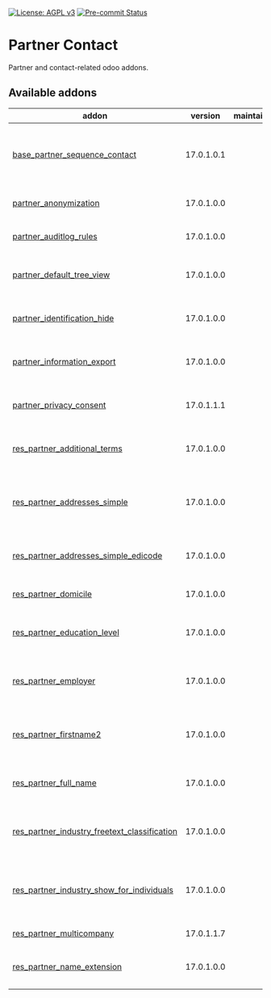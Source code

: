 [![License: AGPL v3](https://img.shields.io/badge/License-AGPL%20v3-blue.svg)](https://www.gnu.org/licenses/agpl-3.0)
[![Pre-commit Status](https://github.com/tawasta/partner/actions/workflows/pre-commit.yml/badge.svg?branch=17.0)](https://github.com/tawasta/partner/actions/workflows/pre-commit.yml?query=branch%3A17.0)

# Partner Contact

Partner and contact-related odoo addons.

[//]: # (addons)

Available addons
----------------
addon | version | maintainers | summary
--- | --- | --- | ---
[base_partner_sequence_contact](base_partner_sequence_contact/) | 17.0.1.0.1 |  | Give unique partner sequence numbers for all partner types
[partner_anonymization](partner_anonymization/) | 17.0.1.0.0 |  | Allows anonymization partners
[partner_auditlog_rules](partner_auditlog_rules/) | 17.0.1.0.0 |  | Adds audit log rules for res partner
[partner_default_tree_view](partner_default_tree_view/) | 17.0.1.0.0 |  | Defaults Contacts action to tree view
[partner_identification_hide](partner_identification_hide/) | 17.0.1.0.0 |  | Hide partner identification page from non-admins
[partner_information_export](partner_information_export/) | 17.0.1.0.0 |  | Allows exporting all partner information
[partner_privacy_consent](partner_privacy_consent/) | 17.0.1.1.1 |  | Adds privacy consent helpers for partner
[res_partner_additional_terms](res_partner_additional_terms/) | 17.0.1.0.0 |  | New model for storing customized clauses
[res_partner_addresses_simple](res_partner_addresses_simple/) | 17.0.1.0.0 |  | Show company addresses and contacts in list instead of cards
[res_partner_addresses_simple_edicode](res_partner_addresses_simple_edicode/) | 17.0.1.0.0 |  | Add edicode to simple address tree view
[res_partner_domicile](res_partner_domicile/) | 17.0.1.0.0 |  | Adds domicile field for partner
[res_partner_education_level](res_partner_education_level/) | 17.0.1.0.0 |  | Create Education levels for partners
[res_partner_employer](res_partner_employer/) | 17.0.1.0.0 |  | Adds Employer char-type field to partners
[res_partner_firstname2](res_partner_firstname2/) | 17.0.1.0.0 |  | Adds a new field to define the second name for partners
[res_partner_full_name](res_partner_full_name/) | 17.0.1.0.0 |  | Adds a full recursive name for partners
[res_partner_industry_freetext_classification](res_partner_industry_freetext_classification/) | 17.0.1.0.0 |  | Add 'Other Industry Classification' freetext field for partners
[res_partner_industry_show_for_individuals](res_partner_industry_show_for_individuals/) | 17.0.1.0.0 |  | Shows the industry field also for individuals, not just companies
[res_partner_multicompany](res_partner_multicompany/) | 17.0.1.1.7 |  | Partner Multi-company tags
[res_partner_name_extension](res_partner_name_extension/) | 17.0.1.0.0 |  | Name extension field for partner

[//]: # (end addons)
